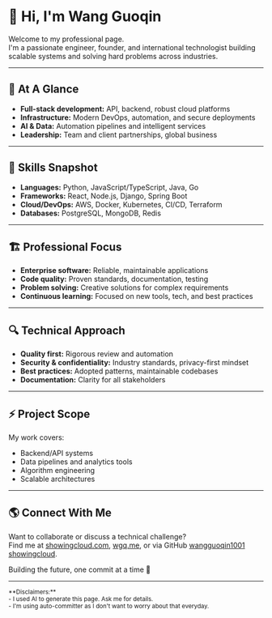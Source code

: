# 👋 Hi, I'm Wang Guoqin

Welcome to my professional page.  
I'm a passionate engineer, founder, and international technologist building scalable systems and solving hard problems across industries.

---

## 🚀 At A Glance
- **Full-stack development:** API, backend, robust cloud platforms
- **Infrastructure:** Modern DevOps, automation, and secure deployments
- **AI & Data:** Automation pipelines and intelligent services
- **Leadership:** Team and client partnerships, global business

---

## 💼 Skills Snapshot
- **Languages:** Python, JavaScript/TypeScript, Java, Go
- **Frameworks:** React, Node.js, Django, Spring Boot
- **Cloud/DevOps:** AWS, Docker, Kubernetes, CI/CD, Terraform
- **Databases:** PostgreSQL, MongoDB, Redis

---

## 🏗️ Professional Focus
- **Enterprise software:** Reliable, maintainable applications
- **Code quality:** Proven standards, documentation, testing
- **Problem solving:** Creative solutions for complex requirements
- **Continuous learning:** Focused on new tools, tech, and best practices

---

## 🔍 Technical Approach
- **Quality first:** Rigorous review and automation
- **Security & confidentiality:** Industry standards, privacy-first mindset
- **Best practices:** Adopted patterns, maintainable codebases
- **Documentation:** Clarity for all stakeholders

---

## ⚡️ Project Scope
My work covers:
- Backend/API systems
- Data pipelines and analytics tools
- Algorithm engineering
- Scalable architectures

---

## 🌎 Connect With Me

Want to collaborate or discuss a technical challenge?  
Find me at [showingcloud.com](http://showingcloud.com), [wgq.me](http://wgq.me), or via GitHub [wangguoqin1001](https://github.com/wangguoqin1001) [showingcloud](https://github.com/showingcloud).

Building the future, one commit at a time 🌟

---

<sub>
**Disclaimers:**<br>
- I used AI to generate this page. Ask me for details.<br>
- I'm using auto-committer as I don't want to worry about that everyday.
</sub>
